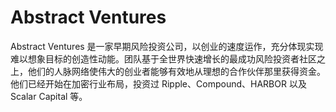 # 

# Abstract Ventures

Abstract Ventures 是一家早期风险投资公司，以创业的速度运作，充分体现实现难以想象目标的创造性动能。团队基于全世界快速增长的最成功风险投资者社区之上，他们的人脉网络使伟大的创业者能够有效地从理想的合作伙伴那里获得资金。他们已经开始在加密行业布局，投资过 Ripple、Compound、HARBOR 以及 Scalar Capital 等。

